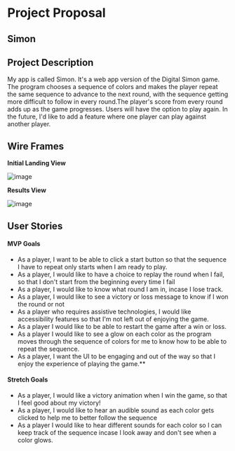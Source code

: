 # Project Proposal

## Simon

## Project Description

My app is called Simon. It's a web app version of the Digital Simon game. The program chooses a sequence of colors and makes the player repeat the same sequence to advance to the next round, with the sequence getting more difficult to follow in every round.The player's score from every round adds up as the game progresses. Users will have the option to play again. In the future, I'd like to add a feature where one player can play against another player.

## Wire Frames

**Initial Landing View**

![image](https://imgur.com/VIYtQ5c)

**Results View**

![image](https://imgur.com/pnJZjc0)

## User Stories

#### MVP Goals

- As a player, I want to be able to click a start button so that the sequence I have to repeat only starts when I am ready to play.
- As a player, I would like to have a choice to replay the round when I fail, so that I don't start from the beginning every time I fail
- As a player, I would like to know what round I am in, incase I lose track.
- As a player, I would like to see a victory or loss message to know if I won the round or not
- As a player who requires assistive technologies, I would like accessibility features so that I'm not left out of enjoying the game.
- As a player I would like to be able to restart the game after a win or loss.
- As a player I would like to see a glow on each color as the program moves through the sequence of colors for me to know how to be able to repeat the sequence.
- As a player, I want the UI to be engaging and out of the way so that I enjoy the experience of playing the game.\*\*

#### Stretch Goals

- As a player, I would like a victory animation when I win the game, so that I feel good about my victory!
- As a player, I would like to hear an audible sound as each color gets clicked to help me to better follow the sequence
- As a player I would like to hear different sounds for each color so I can keep track of the sequence incase I look away and don't see when a color glows.

